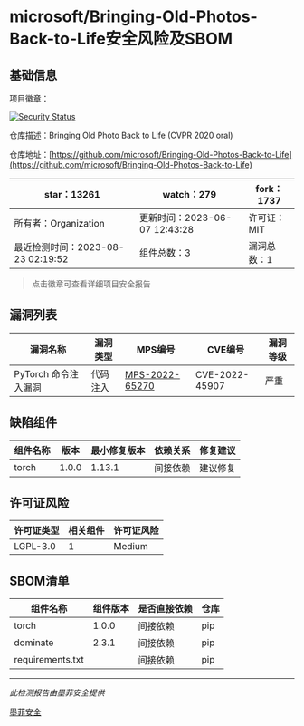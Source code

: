 # microsoft/Bringing-Old-Photos-Back-to-Life安全风险及SBOM

## 基础信息

项目徽章：

[![Security Status](https://www.murphysec.com/platform3/v31/badge/1694051556453605376.svg)](https://www.murphysec.com/console/report/1693326644776685568/1694051556453605376)

仓库描述：Bringing Old Photo Back to Life (CVPR 2020 oral)

仓库地址：[https://github.com/microsoft/Bringing-Old-Photos-Back-to-Life](https://github.com/microsoft/Bringing-Old-Photos-Back-to-Life)

| star：13261 | watch：279 | fork：1737 |
| ----------- | -------------- | ------------ |
| 所有者：Organization | 更新时间：2023-06-07 12:43:28 | 许可证：MIT |
| 最近检测时间：2023-08-23 02:19:52 | 组件总数：3 | 漏洞总数：1 |

> 点击徽章可查看详细项目安全报告



## 漏洞列表

| 漏洞名称 | 漏洞类型 | MPS编号 | CVE编号 | 漏洞等级 |
| ------- | ------ | ------- | ------ | ----- |
|PyTorch 命令注入漏洞|代码注入|[MPS-2022-65270](https://www.oscs1024.com/hd/MPS-2022-65270)|CVE-2022-45907|严重|




## 缺陷组件

| 组件名称 | 版本 | 最小修复版本 | 依赖关系 | 修复建议 |
| -------- | ---- | ------------ | -------- | -------- |
|torch|1.0.0|1.13.1|间接依赖|建议修复|C:1|H:0|M:0|L:0|




## 许可证风险

| 许可证类型 | 相关组件 | 许可证风险 |
| ---------- | -------- | ---------- |
|LGPL-3.0|1|Medium|




## SBOM清单

| 组件名称 | 组件版本 | 是否直接依赖 | 仓库 |
| -------- | -------- | ------------ | ---- |
|torch|1.0.0|间接依赖|pip|
|dominate|2.3.1|间接依赖|pip|
|requirements.txt||间接依赖|pip|


------

*此检测报告由墨菲安全提供*

[墨菲安全](www.murphysec.com)